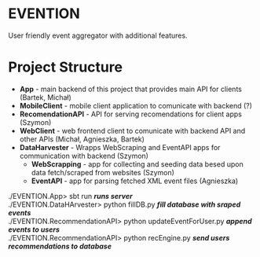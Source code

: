 # EVENTION
User friendly event aggregator with additional features.

# Project Structure
* **App** - main backend of this project that provides main API for clients (Bartek, Michał)
* **MobileClient** - mobile client application to comunicate with backend (?)
* **RecomendationAPI** - API for serving recomendations for client apps (Szymon)
* **WebClient** - web frontend client to comunicate with backend API and other APIs (Michał, Agnieszka, Bartek)
* **DataHarvester** - Wrapps WebScraping and EventAPI apps for communication with backend (Szymon)
  - **WebScrapping** - app for collecting and seeding data besed upon data fetch/scraped from websites (Szymon)
  - **EventAPI** - app for parsing fetched XML event files (Agnieszka)

./EVENTION.App> sbt run ***runs server***  
./EVENTION.DataHArvester> python fillDB.py ***fill database with sraped events***  
./EVENTION.RecommendationAPI> python updateEventForUser.py ***append events to users***  
./EVENTION.RecommendationAPI> python recEngine.py ***send users recommendations to database***  
